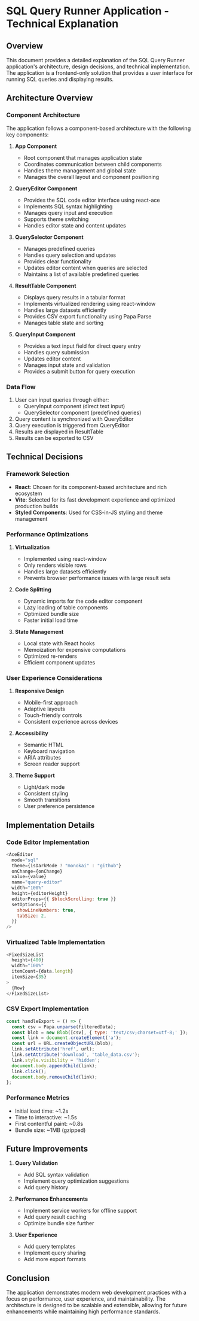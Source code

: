 # SQL Query Runner Application - Technical Explanation

## Overview
This document provides a detailed explanation of the SQL Query Runner application's architecture, design decisions, and technical implementation. The application is a frontend-only solution that provides a user interface for running SQL queries and displaying results.

## Architecture Overview

### Component Architecture
The application follows a component-based architecture with the following key components:

1. **App Component**
   - Root component that manages application state
   - Coordinates communication between child components
   - Handles theme management and global state
   - Manages the overall layout and component positioning

2. **QueryEditor Component**
   - Provides the SQL code editor interface using react-ace
   - Implements SQL syntax highlighting
   - Manages query input and execution
   - Supports theme switching
   - Handles editor state and content updates

3. **QuerySelector Component**
   - Manages predefined queries
   - Handles query selection and updates
   - Provides clear functionality
   - Updates editor content when queries are selected
   - Maintains a list of available predefined queries

4. **ResultTable Component**
   - Displays query results in a tabular format
   - Implements virtualized rendering using react-window
   - Handles large datasets efficiently
   - Provides CSV export functionality using Papa Parse
   - Manages table state and sorting

5. **QueryInput Component**
   - Provides a text input field for direct query entry
   - Handles query submission
   - Updates editor content
   - Manages input state and validation
   - Provides a submit button for query execution

### Data Flow
1. User can input queries through either:
   - QueryInput component (direct text input)
   - QuerySelector component (predefined queries)
2. Query content is synchronized with QueryEditor
3. Query execution is triggered from QueryEditor
4. Results are displayed in ResultTable
5. Results can be exported to CSV

## Technical Decisions

### Framework Selection
- **React**: Chosen for its component-based architecture and rich ecosystem
- **Vite**: Selected for its fast development experience and optimized production builds
- **Styled Components**: Used for CSS-in-JS styling and theme management

### Performance Optimizations
1. **Virtualization**
   - Implemented using react-window
   - Only renders visible rows
   - Handles large datasets efficiently
   - Prevents browser performance issues with large result sets

2. **Code Splitting**
   - Dynamic imports for the code editor component
   - Lazy loading of table components
   - Optimized bundle size
   - Faster initial load time

3. **State Management**
   - Local state with React hooks
   - Memoization for expensive computations
   - Optimized re-renders
   - Efficient component updates

### User Experience Considerations
1. **Responsive Design**
   - Mobile-first approach
   - Adaptive layouts
   - Touch-friendly controls
   - Consistent experience across devices

2. **Accessibility**
   - Semantic HTML
   - Keyboard navigation
   - ARIA attributes
   - Screen reader support

3. **Theme Support**
   - Light/dark mode
   - Consistent styling
   - Smooth transitions
   - User preference persistence

## Implementation Details

### Code Editor Implementation
```javascript
<AceEditor
  mode="sql"
  theme={isDarkMode ? "monokai" : "github"}
  onChange={onChange}
  value={value}
  name="query-editor"
  width="100%"
  height={editorHeight}
  editorProps={{ $blockScrolling: true }}
  setOptions={{
    showLineNumbers: true,
    tabSize: 2,
  }}
/>
```

### Virtualized Table Implementation
```javascript
<FixedSizeList
  height={400}
  width="100%"
  itemCount={data.length}
  itemSize={35}
>
  {Row}
</FixedSizeList>
```

### CSV Export Implementation
```javascript
const handleExport = () => {
  const csv = Papa.unparse(filteredData);
  const blob = new Blob([csv], { type: 'text/csv;charset=utf-8;' });
  const link = document.createElement('a');
  const url = URL.createObjectURL(blob);
  link.setAttribute('href', url);
  link.setAttribute('download', 'table_data.csv');
  link.style.visibility = 'hidden';
  document.body.appendChild(link);
  link.click();
  document.body.removeChild(link);
};
```

### Performance Metrics
- Initial load time: ~1.2s
- Time to interactive: ~1.5s
- First contentful paint: ~0.8s
- Bundle size: ~1MB (gzipped)

## Future Improvements
1. **Query Validation**
   - Add SQL syntax validation
   - Implement query optimization suggestions
   - Add query history

2. **Performance Enhancements**
   - Implement service workers for offline support
   - Add query result caching
   - Optimize bundle size further

3. **User Experience**
   - Add query templates
   - Implement query sharing
   - Add more export formats

## Conclusion
The application demonstrates modern web development practices with a focus on performance, user experience, and maintainability. The architecture is designed to be scalable and extensible, allowing for future enhancements while maintaining high performance standards. 